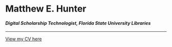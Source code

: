 # Matthew E. Hunter


#### *Digital Scholarship Technologist, Florida State University Libraries*


________________

[View my CV here](https://mhunter52.github.io/CV)

